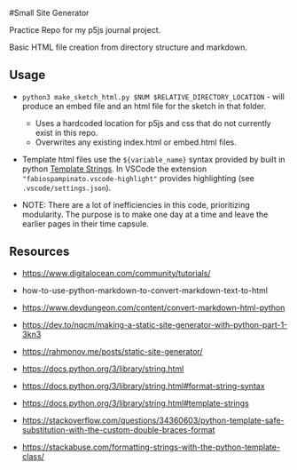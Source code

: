 #Small Site Generator

Practice Repo for my p5js journal project.

Basic HTML file creation from directory structure and markdown. 

## Usage

- `python3 make_sketch_html.py $NUM $RELATIVE_DIRECTORY_LOCATION` - will produce an embed file and an html file for the sketch in that folder. 
    - Uses a hardcoded location for p5js and css that do not currently exist in this repo. 
    - Overwrites any existing index.html or embed.html files.

- Template html files use the `${variable_name}` syntax provided by built in python [Template Strings](https://docs.python.org/3/library/string.html#template-strings). In VSCode the extension `"fabiospampinato.vscode-highlight"` provides highlighting (see `.vscode/settings.json`).

- NOTE: There are a lot of inefficiencies in this code, prioritizing modularity. The purpose is to make one day at a time and leave the earlier pages in their time capsule. 

## Resources

* https://www.digitalocean.com/community/tutorials/
* how-to-use-python-markdown-to-convert-markdown-text-to-html

* https://www.devdungeon.com/content/convert-markdown-html-python
* https://dev.to/nqcm/making-a-static-site-generator-with-python-part-1-3kn3
* https://rahmonov.me/posts/static-site-generator/

* https://docs.python.org/3/library/string.html
* https://docs.python.org/3/library/string.html#format-string-syntax
* https://docs.python.org/3/library/string.html#template-strings

* https://stackoverflow.com/questions/34360603/python-template-safe-substitution-with-the-custom-double-braces-format
* https://stackabuse.com/formatting-strings-with-the-python-template-class/

